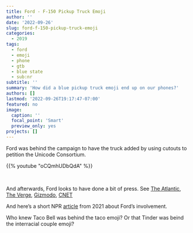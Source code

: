 ```yaml
---
title: Ford - F-150 Pickup Truck Emoji
author: ''
date: '2022-09-26'
slug: ford-f-150-pickup-truck-emoji
categories:
  - 2019
tags:
  - ford
  - emoji
  - phone
  - gtb
  - blue state
  - sub:nr
subtitle: ''
summary: 'How did a blue pickup truck emoji end up on our phones?'
authors: []
lastmod: '2022-09-26T19:17:47-07:00'
featured: no
image:
  caption: ''
  focal_point: 'Smart'
  preview_only: yes
projects: []
---
```


Ford was behind the campaign to have the truck added by using cutouts to petition the Unicode Consortium.

{{% youtube "oCQmhUDbQdA" %}}

<br>

And afterwards, Ford looks to have done a bit of press. See [The Atlantic](https://www.theatlantic.com/technology/archive/2019/07/pickup-truck-emoji-will-debut-2020/594172/), [The Verge](https://www.theverge.com/2019/7/17/20697864/ford-pickup-truck-emoji-unicode-secret-submission), [Gizmodo](https://gizmodo.com/ford-secretly-created-the-new-pickup-emoji-because-noth-1836446445), [CNET](https://www.cnet.com/roadshow/news/ford-pickup-truck-world-emoji-day/)

And here’s a short NPR [article](https://www.npr.org/2021/02/15/968150292/the-story-of-the-new-blue-pickup-truck-emoji) from 2021 about Ford’s involvement.

Who knew Taco Bell was behind the taco emoji? Or that Tinder was beind the interracial couple emoji?
